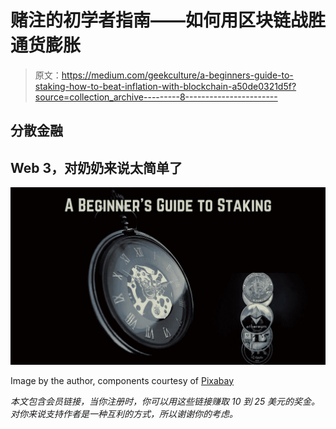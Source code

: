 # 赌注的初学者指南——如何用区块链战胜通货膨胀

> 原文：<https://medium.com/geekculture/a-beginners-guide-to-staking-how-to-beat-inflation-with-blockchain-a50de0321d5f?source=collection_archive---------8----------------------->

## 分散金融

## Web 3，对奶奶来说太简单了

![](img/424be07fc3659fc84af1f8af88f300f8.png)

Image by the author, components courtesy of [Pixabay](https://pixabay.com/)

*本文包含会员链接，当你注册时，你可以用这些链接赚取 10 到 25 美元的奖金。对你来说支持作者是一种互利的方式，所以谢谢你的考虑。*